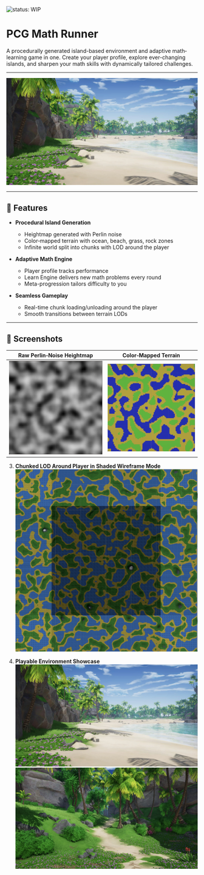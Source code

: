 ![status: WIP](https://img.shields.io/badge/status-WIP-yellow)

# PCG Math Runner

A procedurally generated island-based environment and adaptive math‐learning game in one. Create your player profile, explore ever-changing islands, and sharpen your math skills with dynamically tailored challenges.

---

![Island View](Assets/Images/island.jpeg)

---

## 🚀 Features

- **Procedural Island Generation**

  - Heightmap generated with Perlin noise
  - Color‐mapped terrain with ocean, beach, grass, rock zones
  - Infinite world split into chunks with LOD around the player

- **Adaptive Math Engine**

  - Player profile tracks performance
  - Learn Engine delivers new math problems every round
  - Meta-progression tailors difficulty to you

- **Seamless Gameplay**
  - Real-time chunk loading/unloading around the player
  - Smooth transitions between terrain LODs

---

## 📸 Screenshots

|    **Raw Perlin‐Noise Heightmap**     |         **Color‐Mapped Terrain**         |
| :-----------------------------------: | :--------------------------------------: |
| ![Heightmap](Assets/Images/Noise.png) | ![Color Map](Assets/Images/Colormap.png) |

3. **Chunked LOD Around Player in Shaded Wireframe Mode**  
   ![Chunks LOD](Assets/Images/Chunks.png)

4. **Playable Environment Showcase**  
   ![Island View](Assets/Images/island.jpeg)  
   ![Path View](Assets/Images/path.jpeg)
